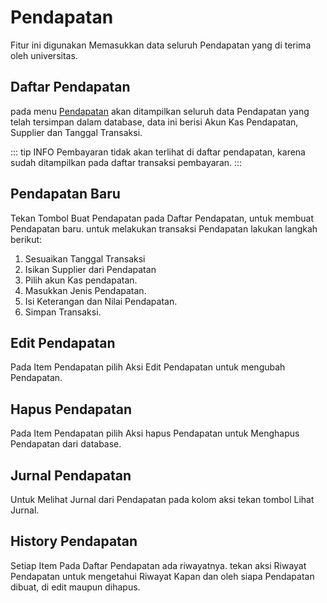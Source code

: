 # Pendapatan

Fitur ini digunakan Memasukkan data seluruh Pendapatan yang di terima oleh universitas.

## Daftar Pendapatan

pada menu [Pendapatan](http://bak.yudharta.ac.id/receipt) akan ditampilkan seluruh data Pendapatan yang telah tersimpan dalam database, data ini berisi Akun Kas Pendapatan, Supplier dan Tanggal Transaksi.

::: tip INFO
Pembayaran tidak akan terlihat di daftar pendapatan, karena sudah ditampilkan pada daftar transaksi pembayaran.
:::

## Pendapatan Baru

Tekan Tombol Buat Pendapatan pada Daftar Pendapatan, untuk membuat Pendapatan baru. untuk melakukan transaksi Pendapatan lakukan langkah berikut:

1. Sesuaikan Tanggal Transaksi
2. Isikan Supplier dari Pendapatan
3. Pilih akun Kas pendapatan.
4. Masukkan Jenis Pendapatan.
5. Isi Keterangan dan Nilai Pendapatan.
6. Simpan Transaksi.

## Edit Pendapatan

Pada Item Pendapatan pilih Aksi Edit Pendapatan untuk mengubah Pendapatan.

## Hapus Pendapatan

Pada Item Pendapatan pilih Aksi hapus Pendapatan untuk Menghapus Pendapatan dari database.

## Jurnal Pendapatan

Untuk Melihat Jurnal dari Pendapatan pada kolom aksi tekan tombol Lihat Jurnal.

## History Pendapatan

Setiap Item Pada Daftar Pendapatan ada riwayatnya. tekan aksi Riwayat Pendapatan untuk mengetahui Riwayat Kapan dan oleh siapa Pendapatan dibuat, di edit maupun dihapus.

